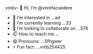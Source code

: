 vmbv- 👋 Hi, I’m @verefacsedere
- 👀 I’m interested in ...ad
- 🌱 I’m currently learning ...33
- 💞️ I’m looking to collaborate on ...576
- 📫 How to reach me ...
- 😄 Pronouns: ...5fhgwer
- ⚡ Fun fact: ...vmb254425

<!---
verefacsedere/verefacsedere is a ✨ special ✨ repository because its `README.md` (this file) appears on your GitHub profile.54
You can click the Preview link to take a look at your changes.
--->
